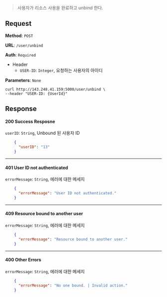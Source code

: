 > 사용자가 리소스 사용을 완료하고 unbind 한다.

## Request

**Method**: `POST`

**URL**: `/user/unbind`

**Auth**: `Required`

* Header
  * `USER-ID`: `Integer`, 요청하는 사용자의 아이디

**Parameters**: `None`

```
curl http://143.248.41.159:5000/user/unbind \
--header "USER-ID: {UserId}"
```

## Response

#### 200 Success Resposne
`userID`: `String`, Unbound 된 사용자 ID
```json
    {
      "userID": "13"
    }
```
***
#### 401 User ID not authenticated
`errorMessage`: `String`, 에러에 대한 메세지
```json
    {
      "errorMessage": "User ID not authenticated."
    }
```
***
#### 409 Resource bound to another user
`errorMessage`: `String`, 에러에 대한 메세지
```json
    {
      "errorMessage": "Resource bound to another user."
    }
```
***
#### 400 Other Errors
`errorMessage`: `String`, 에러에 대한 메세지
```json
    {
      "errorMessage": "No one bound. | Invalid action."
    }
```
